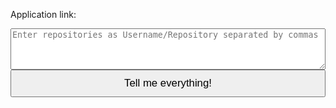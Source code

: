 Application link: <a href="https://sharmalakshay.github.io/githubREST/"/>

<form action="#" method="post">
  <textarea name="repos" rows="4" style="width:100%" placeholder="Enter repositories as Username/Repository separated by commas"></textarea>
  <br>
  <input type="submit" name="submit" style="width:100%; padding-top:10px; padding-bottom:10px; font-size:120%" value="Tell me everything!"/>
</form>
